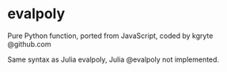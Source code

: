 # evalpoly
<p>Pure Python function, ported from JavaScript, coded by kgryte @github.com</p>
Same syntax as Julia evalpoly, Julia @evalpoly not implemented.
